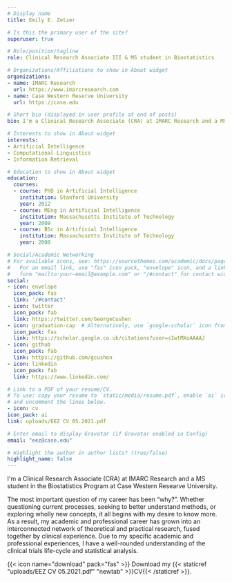 ```yaml
---
# Display name
title: Emily E. Zetzer

# Is this the primary user of the site?
superuser: true

# Role/position/tagline
role: Clinical Research Associate III & MS student in Biostatistics

# Organizations/Affiliations to show in About widget
organizations:
- name: IMARC Research
  url: https://www.imarcresearch.com
- name: Case Western Reserve University
  url: https://case.edu

# Short bio (displayed in user profile at end of posts)
bio: I'm a Clinical Research Associate (CRA) at IMARC Research and a MS student in the Biostatistics Program at Case Western Researve University.

# Interests to show in About widget
interests:
- Artificial Intelligence
- Computational Linguistics
- Information Retrieval

# Education to show in About widget
education:
  courses:
  - course: PhD in Artificial Intelligence
    institution: Stanford University
    year: 2012
  - course: MEng in Artificial Intelligence
    institution: Massachusetts Institute of Technology
    year: 2009
  - course: BSc in Artificial Intelligence
    institution: Massachusetts Institute of Technology
    year: 2008

# Social/Academic Networking
# For available icons, see: https://sourcethemes.com/academic/docs/page-builder/#icons
#   For an email link, use "fas" icon pack, "envelope" icon, and a link in the
#   form "mailto:your-email@example.com" or "/#contact" for contact widget.
social:
- icon: envelope
  icon_pack: fas
  link: '/#contact'
- icon: twitter
  icon_pack: fab
  link: https://twitter.com/GeorgeCushen
- icon: graduation-cap  # Alternatively, use `google-scholar` icon from `ai` icon pack
  icon_pack: fas
  link: https://scholar.google.co.uk/citations?user=sIwtMXoAAAAJ
- icon: github
  icon_pack: fab
  link: https://github.com/gcushen
- icon: linkedin
  icon_pack: fab
  link: https://www.linkedin.com/

# Link to a PDF of your resume/CV.
# To use: copy your resume to `static/media/resume.pdf`, enable `ai` icons in `params.toml`, 
# and uncomment the lines below.
- icon: cv
icon_pack: ai
link: uploads/EEZ CV 05.2021.pdf

# Enter email to display Gravatar (if Gravatar enabled in Config)
email: "eez@case.edu"

# Highlight the author in author lists? (true/false)
highlight_name: false
---
```


I'm a Clinical Research Associate (CRA) at IMARC Research and a MS student in the Biostatistics Program at Case Western Researve University.

The most important question of my career has been “why?”. Whether questioning current processes, seeking to better understand methods, or exploring wholly new concepts, it all begins with my desire to know more. As a result, my academic and professional career has grown into an interconnected network of theoretical and practical research, fused together by clinical experience. Due to my specific academic and professional experiences, I have a well-rounded understanding of the clinical trials life-cycle and statistical analysis.

{{< icon name="download" pack="fas" >}} Download my {{< staticref "uploads/EEZ CV 05.2021.pdf" "newtab" >}}CV{{< /staticref >}}.
